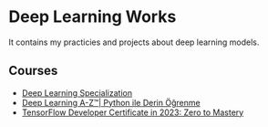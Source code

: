 # Deep Learning Works

It contains my practicies and projects about deep learning models.




## Courses
- [Deep Learning Specialization](https://www.coursera.org/specializations/deep-learning#courses)
- [Deep Learning A-Z™| Python ile Derin Öğrenme](https://www.udemy.com/course/derin-ogrenmeye-giris/learn/lecture/20317005?start=0#overview)
- [TensorFlow Developer Certificate in 2023: Zero to Mastery](https://www.udemy.com/course/tensorflow-developer-certificate-machine-learning-zero-to-mastery/learn/lecture/23771618?start=95#overview)


